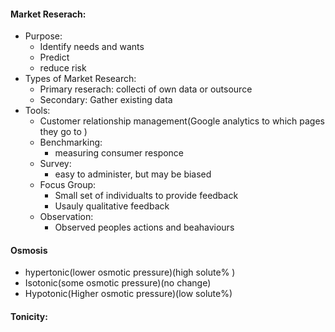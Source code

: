 #### Market Reserach:
 - Purpose:
	 - Identify needs and wants
	 - Predict
	 - reduce risk
 - Types of Market Research:
	 - Primary reserach: collecti of own data or outsource
	 - Secondary: Gather existing data
 - Tools:
	 - Customer relationship management(Google analytics to which pages they go to )
	 - Benchmarking:
		 - measuring consumer responce
	 - Survey:
		 - easy to administer, but may be biased
	 - Focus Group:
		 - Small set of individualts to provide feedback
		 - Usauly qualitative feedback
	 - Observation:
		 - Observed peoples actions and beahaviours

#### Osmosis
 - hypertonic(lower osmotic pressure)(high solute% )
 - Isotonic(some osmotic pressure)(no change)
 - Hypotonic(Higher osmotic pressure)(low solute%)
#### Tonicity:
<!--stackedit_data:
eyJoaXN0b3J5IjpbMTk3MzkyMTQwOSwtMTA3MDMxNDk1NSwtOT
I3ODAyMjk1LDE5MzExMjUxMzksNTUxNDQzOTU2LC0xODQwNDQy
MzA1LC0yNzI2MDgxNjMsLTExNTkzNDI5MzNdfQ==
-->